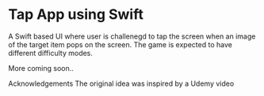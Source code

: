 # Tap App using Swift
A Swift based UI where user is challenegd to tap the screen when an image of the target item pops on the screen. The game is expected to have different difficulty modes.

More coming soon..


Acknowledgements
The original idea was inspired by a Udemy video

